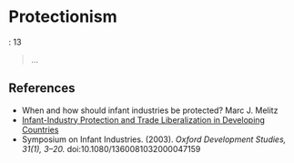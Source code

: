 # Protectionism

: 13

> …
> 

## References

- When and how should infant industries be protected? Marc J. Melitz
- [Infant-Industry Protection and Trade Liberalization in Developing Countries](https://pdf.usaid.gov/pdf_docs/pnacx950.pdf)
- Symposium on Infant Industries. (2003). *Oxford Development Studies, 31(1), 3–20.* doi:10.1080/1360081032000047159